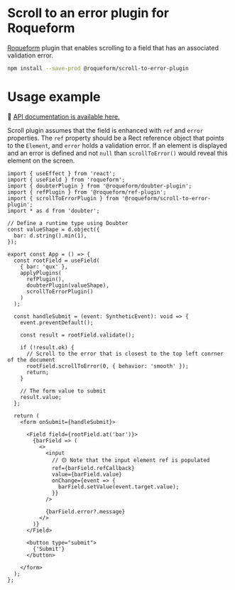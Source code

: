 # Scroll to an error plugin for Roqueform

[Roqueform](https://github.com/smikhalevski/roqueform#readme) plugin that enables scrolling to a field that has an
associated validation error.

```sh
npm install --save-prod @roqueform/scroll-to-error-plugin
```

# Usage example

🔎 [API documentation is available here.](https://smikhalevski.github.io/roqueform/modules/_roqueform_scroll_to_error_plugin.html)

Scroll plugin assumes that the field is enhanced with `ref` and `error` properties. The `ref` property should be a Rect
reference object that points to the `Element`, and `error` holds a validation error. If an element is displayed and an
error is defined and not `null` than `scrollToError()` would reveal this element on the screen.

```tsx
import { useEffect } from 'react';
import { useField } from 'roqueform';
import { doubterPlugin } from '@roqueform/doubter-plugin';
import { refPlugin } from '@roqueform/ref-plugin';
import { scrollToErrorPlugin } from '@roqueform/scroll-to-error-plugin';
import * as d from 'doubter';

// Define a runtime type using Doubter
const valueShape = d.object({
  bar: d.string().min(1),
});

export const App = () => {
  const rootField = useField(
    { bar: 'qux' },
    applyPlugins(
      refPlugin(),
      doubterPlugin(valueShape),
      scrollToErrorPlugin()
    )
  );

  const handleSubmit = (event: SyntheticEvent): void => {
    event.preventDefault();
    
    const result = rootField.validate();

    if (!result.ok) {
      // Scroll to the error that is closest to the top left conrner of the document 
      rootField.scrollToError(0, { behavior: 'smooth' });
      return;
    }

    // The form value to submit
    result.value;
  };

  return (
    <form onSubmit={handleSubmit}>

      <Field field={rootField.at('bar')}>
        {barField => (
          <>
            <input
              // 🟡 Note that the input element ref is populated
              ref={barField.refCallback}
              value={barField.value}
              onChange={event => {
                barField.setValue(event.target.value);
              }}
            />

            {barField.error?.message}
          </>
        )}
      </Field>

      <button type="submit">
        {'Submit'}
      </button>

    </form>
  );
};
```
